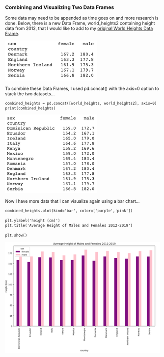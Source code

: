 ### Combining and Visualizing Two Data Frames
Some data may need to be appended as time goes on and more research is done. Below, there is a new Data Frame, world_heights2 containing height data from 2012, that I would like to add to my [original World Heights Data Frame](convert.md).

<img src='wh2 table.png' width='300'/>

To combine these Data Frames, I used pd.concat() with the axis=0 option to stack the two datasets...


```
combined_heights = pd.concat([world_heights, world_heights2], axis=0)
print(combined_heights)
```

<img src='combined wh table.png' width='300'/>

Now I have more data that I can visualize again using a bar chart...


```
combined_heights.plot(kind='bar', color=['purple','pink'])

plt.ylabel('height (cm)')
plt.title('Average Height of Males and Females 2012-2019')

plt.show()
```

<img src='combined wh plot.png' width='800'/>
